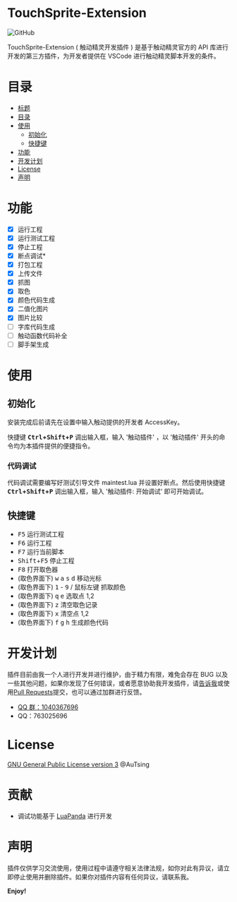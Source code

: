 # TouchSprite-Extension

![GitHub](https://img.shields.io/github/license/AuTsing/touchsprite-extension)

TouchSprite-Extension ( 触动精灵开发插件 ) 是基于触动精灵官方的 API 库进行开发的第三方插件，为开发者提供在 VSCode 进行触动精灵脚本开发的条件。

# 目录

-   [标题](#TouchSprite-Extension)
-   [目录](#目录)
-   [使用](#使用)
    -   [初始化](#初始化)
    -   [快捷键](#快捷键)
-   [功能](#功能)
-   [开发计划](#开发计划)
-   [License](#license)
-   [声明](#声明)

# 功能

-   [x] 运行工程
-   [x] 运行测试工程
-   [x] 停止工程
-   [x] 断点调试\*
-   [x] 打包工程
-   [x] 上传文件
-   [x] 抓图
-   [x] 取色
-   [x] 颜色代码生成
-   [x] 二值化图片
-   [x] 图片比较
-   [ ] 字库代码生成
-   [ ] 触动函数代码补全
-   [ ] 脚手架生成

# 使用

## 初始化

安装完成后前请先在设置中输入触动提供的开发者 AccessKey。

快捷键 **<kbd>Ctrl</kbd>+<kbd>Shift</kbd>+<kbd>P</kbd>** 调出输入框，输入 '触动插件' ，以 '触动插件' 开头的命令均为本插件提供的便捷指令。

### 代码调试

代码调试需要编写好测试引导文件 maintest.lua 并设置好断点。然后使用快捷键 **<kbd>Ctrl</kbd>+<kbd>Shift</kbd>+<kbd>P</kbd>** 调出输入框，输入 '触动插件: 开始调试' 即可开始调试。

## 快捷键

-   <kbd>F5</kbd> 运行测试工程
-   <kbd>F6</kbd> 运行工程
-   <kbd>F7</kbd> 运行当前脚本
-   <kbd>Shift</kbd>+<kbd>F5</kbd> 停止工程
-   <kbd>F8</kbd> 打开取色器
-   (取色界面下) <kbd>w</kbd> <kbd>a</kbd> <kbd>s</kbd> <kbd>d</kbd> 移动光标
-   (取色界面下) <kbd>1</kbd> - <kbd>9</kbd> / <kbd>鼠标左键</kbd> 抓取颜色
-   (取色界面下) <kbd>q</kbd> <kbd>e</kbd> 选取点 1,2
-   (取色界面下) <kbd>z</kbd> 清空取色记录
-   (取色界面下) <kbd>x</kbd> 清空点 1,2
-   (取色界面下) <kbd>f</kbd> <kbd>g</kbd> <kbd>h</kbd> 生成颜色代码

# 开发计划

插件目前由我一个人进行开发并进行维护，由于精力有限，难免会存在 BUG 以及一些其他问题，如果你发现了任何错误，或者愿意协助我开发插件，请[告诉我](https://github.com/AuTsing/touchsprite-extension/issues)或使用[Pull Requests](https://github.com/AuTsing/touchsprite-extension/pulls)提交，也可以通过加群进行反馈。

-   [QQ 群：1040367696](http://shang.qq.com/wpa/qunwpa?idkey=4568016974574bb1af0fa76337d4d55dd9f16509238b1ff7c6f0e79655654d1b)
-   QQ：763025696

# License

[GNU General Public License version 3](https://github.com/AuTsing/touchsprite-extension/blob/master/LICENSE) @AuTsing

# 贡献

-   调试功能基于 [LuaPanda](https://github.com/Tencent/LuaPanda) 进行开发

# 声明

插件仅供学习交流使用，使用过程中请遵守相关法律法规，如你对此有异议，请立即停止使用并删除插件。如果你对插件内容有任何异议，请联系我。

**Enjoy!**
